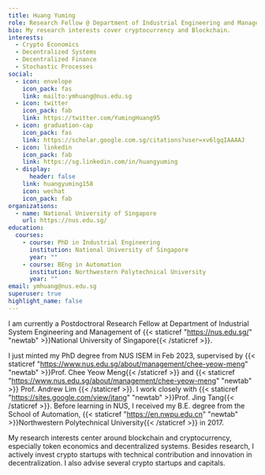 ```yaml
---
title: Huang Yuming
role: Research Fellow @ Department of Industrial Engineering and Management
bio: My research interests cover cryptocurrency and Blockchain.
interests:
  - Crypto Economics
  - Decentralized Systems
  - Decentralized Finance
  - Stochastic Processes
social:
  - icon: envelope
    icon_pack: fas
    link: mailto:ymhuang@nus.edu.sg
  - icon: twitter
    icon_pack: fab
    link: https://twitter.com/YumingHuang95
  - icon: graduation-cap
    icon_pack: fas
    link: https://scholar.google.com.sg/citations?user=xv6lgqIAAAAJ
  - icon: linkedin
    icon_pack: fab
    link: https://sg.linkedin.com/in/huangyuming
  - display:
      header: false
    link: huangyuming158
    icon: wechat
    icon_pack: fab
organizations:
  - name: National University of Singapore
    url: https://nus.edu.sg/
education:
  courses:
    - course: PhD in Industrial Engineering
      institution: National University of Singapore
      year: ""
    - course: BEng in Automation
      institution: Northwestern Polytechnical University
      year: ""
email: ymhuang@nus.edu.sg
superuser: true
highlight_name: false
---
```

I am currently a Postdoctroral Research Fellow at Department of Industrial System Engineering and Management of {{< staticref "https://nus.edu.sg/" "newtab" >}}National University of Singapore{{< /staticref >}}.

I just minted my PhD degree from NUS ISEM in Feb 2023, supervised by {{< staticref "https://www.nus.edu.sg/about/management/chee-yeow-meng" "newtab" >}}Prof. Chee Yeow Meng{{< /staticref >}} and {{< staticref "https://www.nus.edu.sg/about/management/chee-yeow-meng" "newtab" >}} Prof. Andrew Lim {{< /staticref >}}. I work closely with {{< staticref "https://sites.google.com/view/jtang" "newtab" >}}Prof. Jing Tang{{< /staticref >}}. Before learning in NUS, I received my B.E. degree from the School of Automation, {{< staticref "https://en.nwpu.edu.cn" "newtab" >}}Northwestern Polytechnical University{{< /staticref >}} in 2017.  

My research interests center around blockchain and cryptocurrency, especially token economics and decentralized systems. Besides research, I actively invest crypto startups with technical contribution and innovation in decentralization. I also advise several crypto startups and capitals.